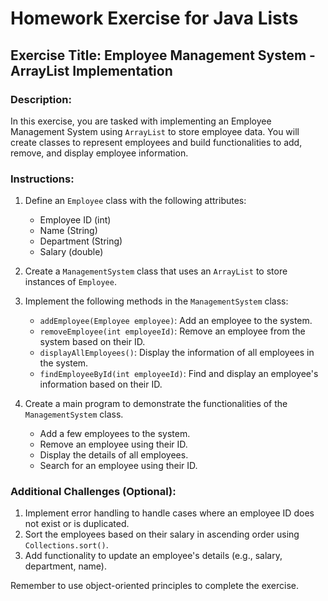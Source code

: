 # Homework Exercise for Java Lists

## Exercise Title: Employee Management System - ArrayList Implementation

### Description:
In this exercise, you are tasked with implementing an Employee Management System using `ArrayList` to store employee data. You will create classes to represent employees and build functionalities to add, remove, and display employee information.

### Instructions:

1. Define an `Employee` class with the following attributes:
    - Employee ID (int)
    - Name (String)
    - Department (String)
    - Salary (double)

2. Create a `ManagementSystem` class that uses an `ArrayList` to store instances of `Employee`.

3. Implement the following methods in the `ManagementSystem` class:
    - `addEmployee(Employee employee)`: Add an employee to the system.
    - `removeEmployee(int employeeId)`: Remove an employee from the system based on their ID.
    - `displayAllEmployees()`: Display the information of all employees in the system.
    - `findEmployeeById(int employeeId)`: Find and display an employee's information based on their ID.

4. Create a main program to demonstrate the functionalities of the `ManagementSystem` class.
    - Add a few employees to the system.
    - Remove an employee using their ID.
    - Display the details of all employees.
    - Search for an employee using their ID.

### Additional Challenges (Optional):

1. Implement error handling to handle cases where an employee ID does not exist or is duplicated.
2. Sort the employees based on their salary in ascending order using `Collections.sort()`.
3. Add functionality to update an employee's details (e.g., salary, department, name).

Remember to use object-oriented principles to complete the exercise.